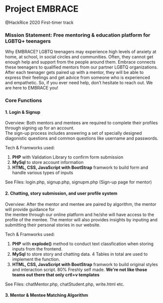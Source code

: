# Project EMBRACE
@HackRice 2020 First-timer track

### Mission Statement: Free mentoring & education platform for LGBTQ+ teenagers

Why EMBRACE?
LGBTQ teenagers may experience high levels of anxiety at home, at school, in social circles and communities. Often, they cannot get enough help and support from the people around them. 
Embrace connects these teenagers to qualified mentors from our partner LGBTQ organizations. After each teenager gets paired up with a mentor, they will be able to express their feelings and get advice from someone who is experienced and empathetic. 
So, if you ever need help, don’t hesitate to reach out. We are here to EMBRACE you!

### Core Functions

#### 1. Login & Signup
Overview: Both mentors and mentees are required to complete their profiles through signing up for an account.  
The sign-up process includes answering a set of specially designed diagonistic questions and common questions like username and passwords.  

Tech & Framworks used: 
1. **PHP** with Validation Library to confirm form submission
2. **MySql** to store account information
3. **HTML, CSS, JavaScript with BootStrap** framwork to build form and handle various types of inputs

See Files: login.php, signup.php, signupm.php (Sign-up page for mentor)

#### 2. Chatting, story submission, and user profile system
Overview: After the mentor and mentee are paired by algorithm, the mentor will provide guidance for  
the mentee through our online platform and he/she will have access to the profile of the mentee. 
The mentor will also provides insights by inputing and submitting their personal stories in our website.

Tech & Framworks used:
1. **PHP** with **explode()** method to conduct text classfication when storing inputs from the frontend.
2. **MySql** to store story and chatting data. 4 Tables in total are used to implement the function.
3. **HTML, CSS, JavaScript with BootStrap** framwork to build original styles and interaction script. 80% Freshly self made. **We're not like those teams out there that only crtl+v templates**

See Files: chatMentor.php, chatStudent.php, write.html etc.

#### 3. Mentor & Mentee Matching Algorithm 
